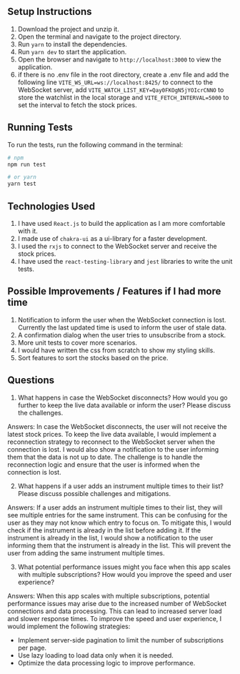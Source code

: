 ## Setup Instructions

1. Download the project and unzip it.
2. Open the terminal and navigate to the project directory.
3. Run `yarn` to install the dependencies.
4. Run `yarn dev` to start the application.
5. Open the browser and navigate to `http://localhost:3000` to view the application.
6. if there is no .env file in the root directory, create a .env file and add the following line `VITE_WS_URL=ws://localhost:8425/` to connect to the WebSocket server, add `VITE_WATCH_LIST_KEY=Qay0FKOgN5jYOIcrCNNO` to store the watchlist in the local storage and `VITE_FETCH_INTERVAL=5000` to set the interval to fetch the stock prices.

## Running Tests

To run the tests, run the following command in the terminal:

```bash
# npm
npm run test

# or yarn
yarn test
```

## Technologies Used

1. I have used `React.js` to build the application as I am more comfortable with it.
2. I made use of `chakra-ui` as a  ui-library for a faster development. 
3. I used the `rxjs` to connect to the WebSocket server and receive the stock prices. 
4. I have used the `react-testing-library` and `jest` libraries to write the unit tests.

## Possible Improvements / Features if I had more time
1. Notification to inform the user when the WebSocket connection is lost. Currently the last updated time is used to inform the user of stale data.
3. A confirmation dialog when the user tries to unsubscribe from a stock.
4. More unit tests to cover more scenarios.
5. I would have written the css from scratch to show my styling skills.
6. Sort features to sort the stocks based on the price.


## Questions

1. What happens in case the WebSocket disconnects? How would you go further to keep
   the live data available or inform the user? Please discuss the challenges.

Answers: In case the WebSocket disconnects, the user will not receive the latest stock prices. To keep the live data available, I would implement a reconnection strategy to reconnect to the WebSocket server when the connection is lost. I would also show a notification to the user informing them that the data is not up to date. The challenge is to handle the reconnection logic and ensure that the user is informed when the connection is lost.

2. What happens if a user adds an instrument multiple times to their list? Please discuss possible challenges and mitigations.

Answers: If a user adds an instrument multiple times to their list, they will see multiple entries for the same instrument. This can be confusing for the user as they may not know which entry to focus on. To mitigate this, I would check if the instrument is already in the list before adding it. If the instrument is already in the list, I would show a notification to the user informing them that the instrument is already in the list. This will prevent the user from adding the same instrument multiple times.

3. What potential performance issues might you face when this app scales with multiple subscriptions? How would you improve the speed and user experience?

Answers: When this app scales with multiple subscriptions, potential performance issues may arise due to the increased number of WebSocket connections and data processing. This can lead to increased server load and slower response times. To improve the speed and user experience, I would implement the following strategies:

- Implement server-side pagination to limit the number of subscriptions per page.
- Use lazy loading to load data only when it is needed.
- Optimize the data processing logic to improve performance.
